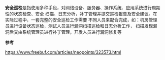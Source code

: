**安全巡检**是指使用多种手段，对网络设备、服务器、操作系统、应用系统进行周期性的状态检查、安全
扫描、日志分析，补丁管理并提交巡检报告及安全建议。在实际过程中，一套完整的安全巡检工作需要
不同人员来配合完成，如：机房管理员进行设备状态巡检，测试人员进行漏洞扫描巡检和日志分析工作，
扫描发现漏洞后交由系统管理员进行补丁管理，开发人员进行漏洞修复等

**参考**

https://www.freebuf.com/articles/neopoints/323573.html